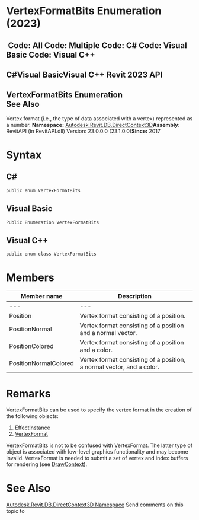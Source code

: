 # VertexFormatBits Enumeration (2023)

﻿
 Code: All Code: Multiple Code: C# Code: Visual Basic Code: Visual C++   
---  
C#Visual BasicVisual C++
Revit 2023 API  
---  
VertexFormatBits Enumeration  
See Also  
---  
Vertex format (i.e., the type of data associated with a vertex) represented as a number. 
**Namespace:** [Autodesk.Revit.DB.DirectContext3D](f4ba10f0-55ea-5344-173b-688405391794.md "Autodesk.Revit.DB.DirectContext3D Namespace")**Assembly:** RevitAPI (in RevitAPI.dll) Version: 23.0.0.0 (23.1.0.0)**Since:** 2017 
# Syntax
C#  
---  
```text
public enum VertexFormatBits
```
  
Visual Basic  
---  
```text
Public Enumeration VertexFormatBits
```
  
Visual C++  
---  
```text
public enum class VertexFormatBits
```
  
# Members
| Member name | Description |
| --- | --- |
| --- | --- |
| Position | Vertex format consisting of a position. |
| PositionNormal | Vertex format consisting of a position and a normal vector. |
| PositionColored | Vertex format consisting of a position and a color. |
| PositionNormalColored | Vertex format consisting of a position, a normal vector, and a color. |

# Remarks
VertexFormatBits can be used to specify the vertex format in the creation of the following objects: 
  1. [EffectInstance](45b7ef37-46b6-6cf4-2f42-c6f4055a170c.md "EffectInstance Class")
  2. [VertexFormat](a946fa2b-bb1f-202c-38dc-8ae0307bedac.md "VertexFormat Class")

VertexFormatBits is not to be confused with VertexFormat. The latter type of object is associated with low-level graphics functionality and may become invalid. VertexFormat is needed to submit a set of vertex and index buffers for rendering (see [DrawContext](b9244325-08c8-8bbd-a9f3-5d91d638d85d.md "DrawContext Class")). 
# See Also
[Autodesk.Revit.DB.DirectContext3D Namespace](f4ba10f0-55ea-5344-173b-688405391794.md "Autodesk.Revit.DB.DirectContext3D Namespace")
Send comments on this topic to 